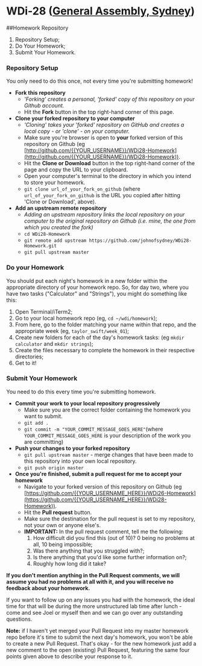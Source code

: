 # WDi-28 ([General Assembly, Sydney](https://generalassemb.ly/sydney))
##Homework Repository

1. Repository Setup;
2. Do Your Homework;
3. Submit Your Homework.

### Repository Setup

You only need to do this once, not every time you're submitting homework!

- **Fork this repository**
    + *'Forking' creates a personal, 'forked' copy of this repository on your Github account.*  
    + Hit the **Fork** button in the top right-hand corner of this page.
- **Clone your forked repository to your computer**
    + *'Cloning' takes your 'forked' repository on GitHub and creates a local copy - or 'clone' - on your computer.*
    + Make sure you're browser is open to **your** forked version of this repository on Github (eg [http://github.com/{{YOUR_USERNAME}}/WDi28-Homework](http://github.com/{{YOUR_USERNAME}}/WDi28-Homework)).
    + Hit the **Clone or Download** button in the top right-hand corner of the page and copy the URL to your clipboard.
    + Open your computer's terminal to the directory in which you intend to store your homework.
    + `git clone url_of_your_fork_on_github` (where `url_of_your_fork_on_github` is the URL you copied after hitting 'Clone or Download', above).
- **Add an upstream remote repository**
    +  *Adding an upstream repository links the local repository on your computer to the original repository on Github (i.e. mine, the one from which you created the fork)*
    + `cd WDi28-Homework`
    + `git remote add upstream https://github.com/johnofsydney/WDi28-Homework.git`
    + `git pull upstream master`

### Do your Homework

You should put each night's homework in a new folder within the appropriate directory of your homework repo. So, for day two, where you have two tasks ("Calculator" and "Strings"), you might do something like this:

1. Open Terminal/iTerm2;
2. Go to your local homework repo (eg, `cd ~/wdi/homework`);
3. From here, go to the folder matching your name within that repo, and the appropriate week (eg, `taylor_swift/week_01`);
4. Create new folders for each of the day's homework tasks: (eg `mkdir calculator` and `mkdir strings`);
5. Create the files necessary to complete the homework in their respective directories;
6. Get to it!

### Submit Your Homework

You need to do this every time you're submitting homework.

- **Commit your work to your local repository progressively**
    + Make sure you are the correct folder containing the homework you want to submit.
    + `git add .`
    + `git commit -m "YOUR_COMMIT_MESSAGE_GOES_HERE"`(where `YOUR_COMMIT_MESSAGE_GOES_HERE` is your description of the work you are committing)
- **Push your changes to your forked repository**
    + `git pull upstream master` - merge changes that have been made to this repository into your own local repository.
    + `git push origin master`
- **Once you're finished, submit a pull request for me to accept your homework**
    + Navigate to your forked version of this repository on Github (eg [https://github.com/{{YOUR_USERNAME_HERE}}/WDi26-Homework](https://github.com/{{YOUR_USERNAME_HERE}}/WDi28-Homework)).
    + Hit the **Pull request** button.
    + Make sure the destination for the pull request is set to my repository, not your own or anyone else's.
    - **IMPORTANT:** In the pull request comment, tell me the following:
        1. How difficult did you find this (out of 10)? 0 being no problems at all, 10 being impossible;
        2. Was there anything that you struggled with?;
        3. Is there anything that you'd like some further information on?;
        4. Roughly how long did it take?

**If you don't mention anything in the Pull Request comments, we will assume you had no problems at all with it, and you will receive no feedback about your homework.**

If you want to follow up on any issues you had with the homework, the ideal time for that will be during the more unstructured lab time after lunch - come and see Joel or myself then and we can go over any outstanding questions.

**Note:** if I haven't yet merged your Pull Request into my master homework repo before it's time to submit the next day's homework, you won't be able to create a new Pull Request. That's okay - for the new homework just add a new comment to the open (existing) Pull Request, featuring the same four points given above to describe your response to it.
